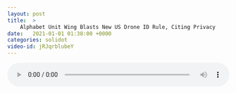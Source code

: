 ```yaml
---
layout: post
title:  >
    Alphabet Unit Wing Blasts New US Drone ID Rule, Citing Privacy
date:   2021-01-01 01:38:00 +0000
categories: solidot
video-id: jRJqrblubeY
---
```


<audio src="/assets/edfa8821d336273bf71bbf4f45e41f1d.mp3" style="width: 100%;" controls></audio>

